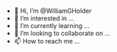 - 👋 Hi, I’m @WilliamGHolder
- 👀 I’m interested in ...
- 🌱 I’m currently learning ...
- 💞️ I’m looking to collaborate on ...
- 📫 How to reach me ...

<!---
WilliamGHolder/WilliamGHolder is a ✨ special ✨ repository because its `README.md` (this file) appears on your GitHub profile.
You can click the Preview link to take a look at your changes.
--->
